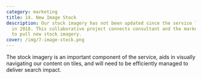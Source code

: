```yaml
---
category: marketing
title: 14. New Image Stock
description: Our stock imagery has not been updated since the service launched
  in 2018. This collaborative project connects consultant and the marketing team
  to pull new stock imagery.
cover: /img/7-image-stock.png
---
```


The stock imagery is an important component of the service, aids in visually navigating our content on tiles, and will need to be efficiently managed to deliver search impact.
